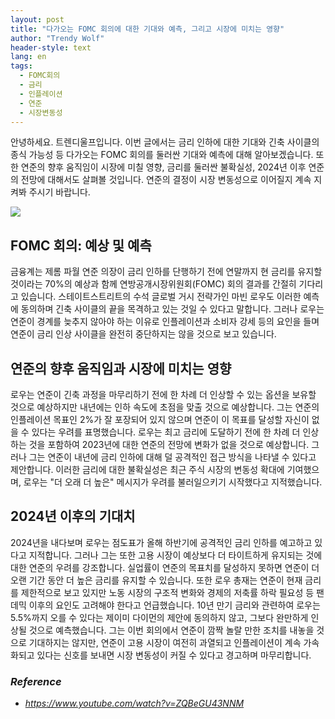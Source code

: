 ```yaml
---
layout: post
title: "다가오는 FOMC 회의에 대한 기대와 예측, 그리고 시장에 미치는 영향"
author: "Trendy Wolf"
header-style: text
lang: en
tags:
  - FOMC회의
  - 금리
  - 인플레이션
  - 연준
  - 시장변동성
---
```


안녕하세요. 트렌디울프입니다. 이번 글에서는 금리 인하에 대한 기대와 긴축 사이클의 종식 가능성 등 다가오는 FOMC 회의를 둘러싼 기대와 예측에 대해 알아보겠습니다. 또한 연준의 향후 움직임이 시장에 미칠 영향, 금리를 둘러싼 불확실성, 2024년 이후 연준의 전망에 대해서도 살펴볼 것입니다. 연준의 결정이 시장 변동성으로 이어질지 계속 지켜봐 주시기 바랍니다.

<img
    src="https://i.ytimg.com/vi/ZQBeGU43NNM/hqdefault.jpg"
/>


## FOMC 회의: 예상 및 예측
금융계는 제롬 파월 연준 의장이 금리 인하를 단행하기 전에 연말까지 현 금리를 유지할 것이라는 70%의 예상과 함께 연방공개시장위원회(FOMC) 회의 결과를 간절히 기다리고 있습니다. 스테이트스트리트의 수석 글로벌 거시 전략가인 마빈 로우도 이러한 예측에 동의하며 긴축 사이클의 끝을 목격하고 있는 것일 수 있다고 말합니다. 그러나 로우는 연준이 경계를 늦추지 않아야 하는 이유로 인플레이션과 소비자 강세 등의 요인을 들며 연준이 금리 인상 사이클을 완전히 중단하지는 않을 것으로 보고 있습니다.

## 연준의 향후 움직임과 시장에 미치는 영향
로우는 연준이 긴축 과정을 마무리하기 전에 한 차례 더 인상할 수 있는 옵션을 보유할 것으로 예상하지만 내년에는 인하 속도에 초점을 맞출 것으로 예상합니다. 그는 연준의 인플레이션 목표인 2%가 잘 포장되어 있지 않으며 연준이 이 목표를 달성할 자신이 없을 수 있다는 우려를 표명했습니다. 로우는 최고 금리에 도달하기 전에 한 차례 더 인상하는 것을 포함하여 2023년에 대한 연준의 전망에 변화가 없을 것으로 예상합니다. 그러나 그는 연준이 내년에 금리 인하에 대해 덜 공격적인 접근 방식을 나타낼 수 있다고 제안합니다. 이러한 금리에 대한 불확실성은 최근 주식 시장의 변동성 확대에 기여했으며, 로우는 "더 오래 더 높은" 메시지가 우려를 불러일으키기 시작했다고 지적했습니다.

## 2024년 이후의 기대치
2024년을 내다보며 로우는 점도표가 올해 하반기에 공격적인 금리 인하를 예고하고 있다고 지적합니다. 그러나 그는 또한 고용 시장이 예상보다 더 타이트하게 유지되는 것에 대한 연준의 우려를 강조합니다. 실업률이 연준의 목표치를 달성하지 못하면 연준이 더 오랜 기간 동안 더 높은 금리를 유지할 수 있습니다. 또한 로우 총재는 연준이 현재 금리를 제한적으로 보고 있지만 노동 시장의 구조적 변화와 경제의 저축률 하락 필요성 등 팬데믹 이후의 요인도 고려해야 한다고 언급했습니다. 10년 만기 금리와 관련하여 로우는 5.5%까지 오를 수 있다는 제이미 다이먼의 제안에 동의하지 않고, 그보다 완만하게 인상될 것으로 예측했습니다. 그는 이번 회의에서 연준이 깜짝 놀랄 만한 조치를 내놓을 것으로 기대하지는 않지만, 연준이 고용 시장이 여전히 과열되고 인플레이션이 계속 가속화되고 있다는 신호를 보내면 시장 변동성이 커질 수 있다고 경고하며 마무리합니다.


### _Reference_
- _https://www.youtube.com/watch?v=ZQBeGU43NNM_

